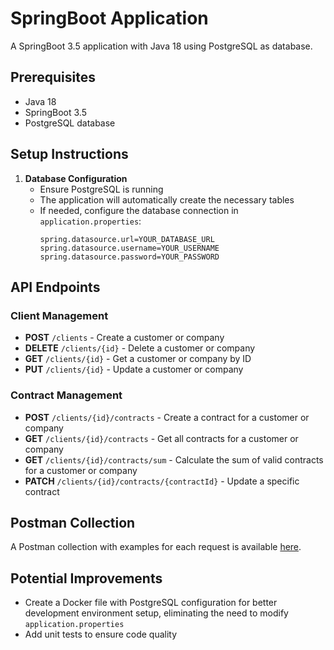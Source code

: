 # SpringBoot Application

A SpringBoot 3.5 application with Java 18 using PostgreSQL as database.

## Prerequisites

- Java 18
- SpringBoot 3.5
- PostgreSQL database

## Setup Instructions

1. **Database Configuration**
    - Ensure PostgreSQL is running
    - The application will automatically create the necessary tables
    - If needed, configure the database connection in `application.properties`:
      ```properties
      spring.datasource.url=YOUR_DATABASE_URL
      spring.datasource.username=YOUR_USERNAME
      spring.datasource.password=YOUR_PASSWORD
      ```

## API Endpoints

### Client Management

- **POST** `/clients` - Create a customer or company
- **DELETE** `/clients/{id}` - Delete a customer or company
- **GET** `/clients/{id}` - Get a customer or company by ID
- **PUT** `/clients/{id}` - Update a customer or company

### Contract Management

- **POST** `/clients/{id}/contracts` - Create a contract for a customer or company
- **GET** `/clients/{id}/contracts` - Get all contracts for a customer or company
- **GET** `/clients/{id}/contracts/sum` - Calculate the sum of valid contracts for a customer or company
- **PATCH** `/clients/{id}/contracts/{contractId}` - Update a specific contract

## Postman Collection

A Postman collection with examples for each request is available [here](postman/codechallenge.postman_collection.json).

## Potential Improvements

- Create a Docker file with PostgreSQL configuration for better development environment setup, eliminating the need to
  modify `application.properties`
- Add unit tests to ensure code quality